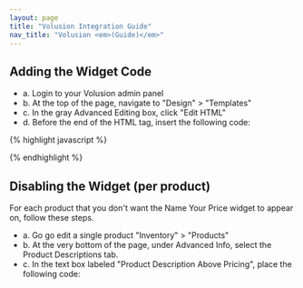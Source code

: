 ```yaml
---
layout: page
title: "Volusion Integration Guide"
nav_title: "Volusion <em>(Guide)</em>"
---
```


Adding the Widget Code
----------------------

* a. Login to your Volusion admin panel
* b. At the top of the page, navigate to "Design" > "Templates"
* c. In the gray Advanced Editing box, click "Edit HTML"
* d. Before the end of the HTML </head> tag, insert the following code:

{% highlight javascript %}
<!-- Begin PriceWaiter Code -->
<script type="text/javascript">
var PriceWaiterOptions = {
 apiKey: 'YOUR API KEY', // REPLACE "YOUR API KEY" YOUR STORE'S PW API KEY
 product: {},
 button: {
 size: 'sm' // SEE ONLINE DOCUMENTATION FOR WIDGET OPTIONS TO CHANGE BUTTON DEFAULT STYLE
 },
 onLoad: function() {
 //onload product data
 PriceWaiter.setSKU($("span.product_code").html());
 PriceWaiter.setProduct($("span[itemprop=name]").html());
 var price = $("span[itemprop=price]").html();
 if(price) {
 price = price.replace(/[$,]+/g, "");
 } else {
 price = 0;
 }
 PriceWaiter.setPrice(parseFloat(price));
 var prodImg = document.getElementsByClassName('vCSS_img_product_photo');
 if(prodImg.length > 0) {
 PriceWaiter.setProductImage(prodImg[0].src);
 }
 //onload product options
 var selects = $('#vCSS_mainform select');
 for(var i=0; i < selects.length; i++) {
 var selectName = selects[i].name.replace(/SELECT.*_/g, "");
 var selectVal = selects[i].options[selects[i].selectedIndex].innerHTML;
 PriceWaiter.setProductOption(selectName, selectVal);
 }
 //tiny bit of formatting
 var br = $('<br />');
 br.insertBefore($('iframe'));
 $('iframe').css('padding-top', '7px');
 }
};
</script>
<!-- End PriceWaiter Code -->
{% endhighlight %}

Disabling the Widget (per product)
----------------------------------

For each product that you don't want the Name Your Price widget to appear on, follow these steps.

* a. Go go edit a single product "Inventory" > "Products"
* b. At the very bottom of the page, under Advanced Info, select the Product Descriptions tab.
* c. In the text box labeled "Product Description Above Pricing", place the following code:
